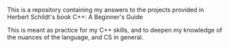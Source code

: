This is a repository containing my answers to the projects provided in Herbert Schildt's book C++: A Beginner's Guide

This is meant as practice for my C++ skills, and to deepen my knowledge of the nuances of the language, and CS in general.
